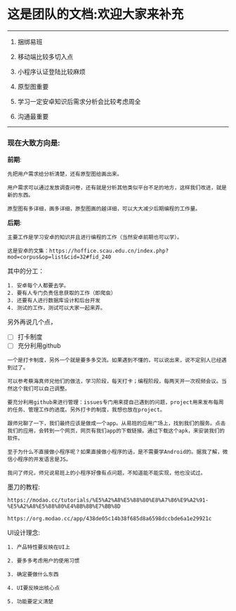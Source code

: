 # 这是团队的文档:欢迎大家来补充

----------
1. 捆绑易班

1. 移动端比较多切入点 

1. 小程序认证登陆比较麻烦

1. 原型图重要 
 
1. 学习一定安卓知识后需求分析会比较考虑周全 

1. 沟通最重要
----------


### 现在大致方向是:

**前期**:

	先把用户需求给分析清楚，还有原型图给画出来。

	用户需求可以通过发放调查问卷，还有就是分析其他类似平台不足的地方，这样我们改进，就是新的东西。

	原型图有多详细，画多详细，原型图画的越详细，可以大大减少后期编程的工作量。

**后期**:
```
主要工作是学习安卓的知识并且进行编程的工作（当然安卓前期也可以学）。

这是安卓的文集：https://hoffice.scau.edu.cn/index.php?mod=corpus&op=list&cid=32#fid_240
```

其中的分工：
```
1. 安卓每个人都要去学。
2. 要有人专门负责信息获取的工作（即爬虫）
3. 还要有人进行数据库设计和后台开发
4. 测试的工作，测试可以大家一起来弄。
```

另外再说几个点，
- [ ] 打卡制度
- [ ] 充分利用github

```
一个是打卡制度，另外一个就是要多多交流。如果遇到不懂的，可以说出来，说不定别人已经遇到过了。

可以参考蔡海真师兄他们的做法，学习阶段，每天打卡；编程阶段，每两天开一次视频会议。当然这个我们可以自己调整。

要充分利用github来进行管理：issues专门用来提自己遇到的问题，project用来发布每周的任务、管理工作的进度。另外打卡的制度，我想也放在project。
```
```
跟师兄聊了一下，我们最终应该是做成一个app。从易班的应用广场上，找到我们的服务。点击我们的应用，会转到一个网页，网页有我们app的下载链接。通过下载这个apk，来安装我们的软件。

至于为什么不直接做小程序呢？如果直接做小程序的话，是不需要学Android的。据我了解，微信小程序的开发语言是JS。

我问了师兄，师兄说易班上的小程序好像有点问题，不知道能不能实现，他也没试过。
```

墨刀的教程:
```
https://modao.cc/tutorials/%E5%A2%A8%E5%88%80%E8%A7%86%E9%A2%91-%E5%A2%A8%E5%88%80%E4%BB%8B%E7%BB%8D

https://org.modao.cc/app/438de05c14b38f685d8a6598dccbde6a1e29921c
```
UI设计理念:
```
1. 产品特性要反映在UI上

2. 要多多考虑用户的使用习惯

3. 确定要做什么东西

4. UI要反映出核心点
 
5. 功能要定义清楚
```
